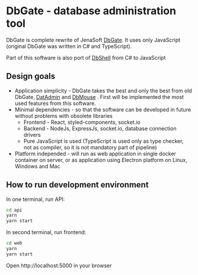 # DbGate - database administration tool

DbGate is complete rewrite of JenaSoft [DbGate](http://www.jenasoft.com/dbgate). It uses only JavaScript (original DbGate was written in C# and TypeScript). 

Part of this software is also port of [DbShell](https://github.com/dbshell/dbshell) from C# to JavaScript

## Design goals
* Application simplicity - DbGate takes the best and only the best from old DbGate, [DatAdmin](http://www.jenasoft.com/datadmin) and [DbMouse](http://www.jenasoft.com/dbmouse) . First will be implemented the most used features from this software.
* Minimal dependencies - so that the software can be developed in future without problems with obsolete libraries
    * Frontend - React, styled-components, socket.io
    * Backend - NodeJs, ExpressJs, socket.io, database connection drivers
    * Pure JavaScript is used (TypeScript is used only as type checker, not as compiler, so it is not mandatory part of pipeline)
* Platform independed - will run as web application in single docker container on server, or as application using Electron platform on Linux, Windows and Mac

## How to run development environment

In one terminal, run API:
```sh
cd api
yarn
yarn start
```

In second terminal, run frontend:
```sh
cd web
yarn
yarn start
```

Open http://localhost:5000 in your browser
